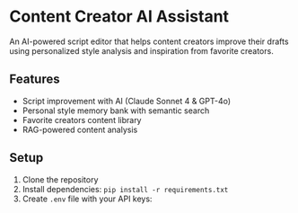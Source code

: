 # Content Creator AI Assistant

An AI-powered script editor that helps content creators improve their drafts using personalized style analysis and inspiration from favorite creators.

## Features
- Script improvement with AI (Claude Sonnet 4 & GPT-4o)
- Personal style memory bank with semantic search
- Favorite creators content library
- RAG-powered content analysis

## Setup
1. Clone the repository
2. Install dependencies: `pip install -r requirements.txt`
3. Create `.env` file with your API keys: